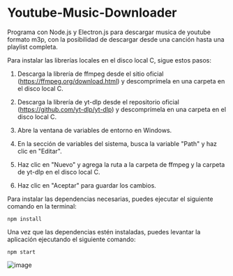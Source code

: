 # Youtube-Music-Downloader
Programa con Node.js y Electron.js para descargar musica de youtube formato m3p, con la posibilidad de descargar desde una canción hasta una playlist completa.

Para instalar las librerías locales en el disco local C, sigue estos pasos:

1. Descarga la librería de ffmpeg desde el sitio oficial (https://ffmpeg.org/download.html) y descomprímela en una carpeta en el disco local C.

2. Descarga la librería de yt-dlp desde el repositorio oficial (https://github.com/yt-dlp/yt-dlp) y descomprímela en una carpeta en el disco local C.

3. Abre la ventana de variables de entorno en Windows.

4. En la sección de variables del sistema, busca la variable "Path" y haz clic en "Editar".

5. Haz clic en "Nuevo" y agrega la ruta a la carpeta de ffmpeg y la carpeta de yt-dlp en el disco local C.

6. Haz clic en "Aceptar" para guardar los cambios.

 
Para instalar las dependencias necesarias, puedes ejecutar el siguiente comando en la terminal:

```
npm install
```

Una vez que las dependencias estén instaladas, puedes levantar la aplicación ejecutando el siguiente comando:

```
npm start
```
![image](https://github.com/user-attachments/assets/8b0e9c7d-c702-4d80-bf09-946e1a65c251)





